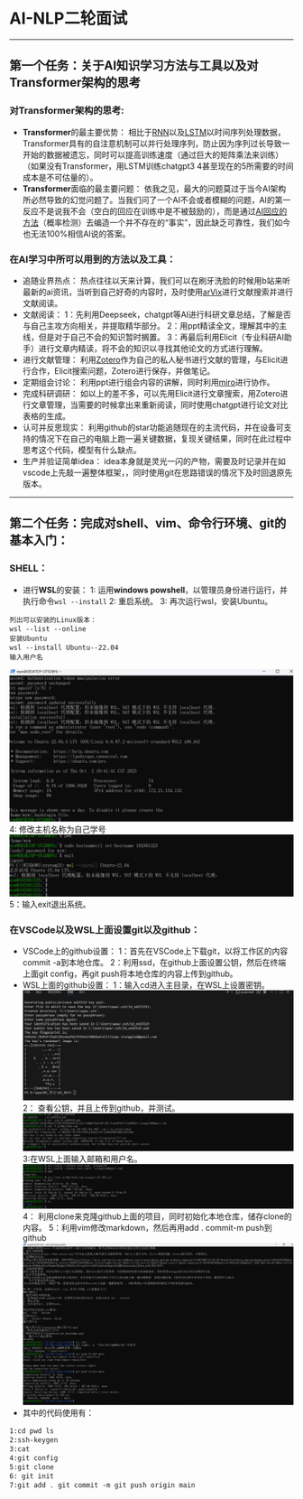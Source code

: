 # AI-NLP二轮面试
----
## 第一个任务：关于AI知识学习方法与工具以及对Transformer架构的思考
### 对Transformer架构的思考:
- **Transformer**的最主要优势：
 相比于[RNN](循环神经网络)以及[LSTM](增强版的RNN)以时间序列处理数据，Transformer具有的自注意机制可以并行处理序列，防止因为序列过长导致一开始的数据被遗忘，同时可以提高训练速度（通过巨大的矩阵乘法来训练）（如果没有Transformer，用LSTM训练chatgpt3 4甚至现在的5所需要的时间成本是不可估量的）。
 - **Transformer**面临的最主要问题：
依我之见，最大的问题莫过于当今AI架构所必然导致的幻觉问题了。当我们问了一个AI不会或者模糊的问题，AI的第一反应不是说我不会（空白的回应在训练中是不被鼓励的），而是通过[AI回应的方法](通过大数据预测下一个最可能出现的词)（概率检测）去编造一个并不存在的“事实”，因此缺乏可靠性，我们如今也无法100%相信AI说的答案。
### 在AI学习中所可以用到的方法以及工具：
- 追随业界热点：
热点往往以天来计算，我们可以在刷牙洗脸的时候用b站来听最新的ai资讯，当听到自己好奇的内容时，及时使用[arVix](https://arxiv.org/)进行文献搜索并进行文献阅读。
- 文献阅读：
1：先利用Deepseek，chatgpt等AI进行科研文章总结，了解是否与自己主攻方向相关，并提取精华部分。
2：用ppt精读全文，理解其中的主线，但是对于自己不会的知识暂时搁置。
3：再最后利用Elicit（专业科研AI助手）进行文章内精读，将不会的知识以寻找其他论文的方式进行理解。
- 进行文献管理：
利用[Zotero](https://www.zotero.org/)作为自己的私人秘书进行文献的管理，与Elicit进行合作，Elicit搜索问题，Zotero进行保存，并做笔记。
- 定期组会讨论：
利用ppt进行组会内容的讲解，同时利用[miro](https://miro.com/?gclsrc=aw.ds&&utm_source=google&utm_medium=cpc&utm_campaign=S|GOO|BRN|US|EN-EN|Brand|Exact&utm_adgroup=&adgroupid=140324301065&utm_custom=18258206285&utm_content=668037264395&utm_term=miro&matchtype=e&device=c&location=9032173&gad_source=1&gad_campaignid=18258206285&gbraid=0AAAAACtKBmmSpSf_JUE6_RKw-33cu9rIW&gclid=Cj0KCQjwovPGBhDxARIsAFhgkwTHZgQxIfZW6dSvs5VixgYArfreG5FLSq0tnhfkpkx3UaDMUXq3enIaAkJJEALw_wcB)进行协作。
- 完成科研调研：
如以上的差不多，可以先用Elicit进行文章搜索，用Zotero进行文章管理，当需要的时候拿出来重新阅读，同时使用chatgpt进行论文对比表格的生成。
- 认可并反思现实：
利用github的star功能追随现在的主流代码，并在设备可支持的情况下在自己的电脑上跑一遍关键数据，复现关键结果，同时在此过程中思考这个代码，模型有什么缺点。
-   生产并验证简单idea：
idea本身就是灵光一闪的产物，需要及时记录并在如vscode上先敲一遍整体框架，，同时使用git在思路错误的情况下及时回退原先版本。
----
## 第二个任务：完成对shell、vim、命令⾏环境、git的基本入门：
### SHELL：
- 进行**WSL**的安装：
1: 运用**windows powshell**，以管理员身份进行运行，并执行命令`wsl --install`
2: 重启系统。
3: 再次运行wsl，安装Ubuntu。
```
列出可以安装的Linux版本：
wsl --list --online
安装Ubuntu
wsl --install Ubuntu--22.04
输入用户名
```
![输入用户名](resources/输入用户名.png)
4: 修改主机名称为自己学号
![修改主机名字](resources/set_hostname.png)
5：输入exit退出系统。
### 在VSCode以及WSL上面设置git以及github：
- VSCode上的github设置：
1：首先在VSCode上下载git，以将工作区的内容commit -a到本地仓库。
2：利用ssd，在github上面设置公钥，然后在终端上面git config，再git push将本地仓库的内容上传到github。
- WSL上面的github设置：
1：输入cd进入主目录，在WSL上设置密钥。
![设置密钥](resources/ssd密钥设置.png)
2： 查看公钥，并且上传到github，并测试。
![查看公钥](resources/查看公钥.png)
3:在WSL上面输入邮箱和用户名。
![设置邮箱和用户名](resources/邮箱与用户名.png)
4： 利用clone来克隆github上面的项目，同时初始化本地仓库，储存clone的内容。
5：利用vim修改markdown，然后再用add . commit-m push到github
![修改后上传](resources/上传修改后的内容.png)
- 其中的代码使用有：
```
1:cd pwd ls
2:ssh-keygen
3:cat
4:git config
5:git clone
6: git init
7:git add . git commit -m git push origin main
```
